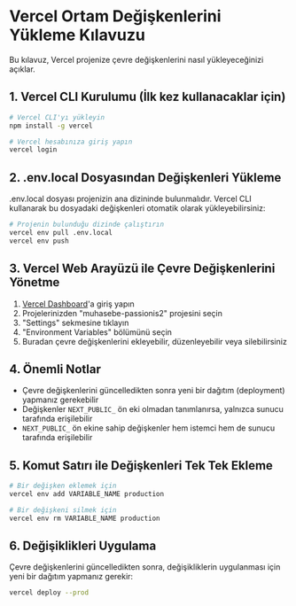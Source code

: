 # Vercel Ortam Değişkenlerini Yükleme Kılavuzu

Bu kılavuz, Vercel projenize çevre değişkenlerini nasıl yükleyeceğinizi açıklar.

## 1. Vercel CLI Kurulumu (İlk kez kullanacaklar için)

```bash
# Vercel CLI'yı yükleyin
npm install -g vercel

# Vercel hesabınıza giriş yapın
vercel login
```

## 2. .env.local Dosyasından Değişkenleri Yükleme

.env.local dosyası projenizin ana dizininde bulunmalıdır. Vercel CLI kullanarak bu dosyadaki değişkenleri otomatik olarak yükleyebilirsiniz:

```bash
# Projenin bulunduğu dizinde çalıştırın
vercel env pull .env.local
vercel env push
```

## 3. Vercel Web Arayüzü ile Çevre Değişkenlerini Yönetme

1. [Vercel Dashboard](https://vercel.com/dashboard)'a giriş yapın
2. Projelerinizden "muhasebe-passionis2" projesini seçin
3. "Settings" sekmesine tıklayın
4. "Environment Variables" bölümünü seçin
5. Buradan çevre değişkenlerini ekleyebilir, düzenleyebilir veya silebilirsiniz

## 4. Önemli Notlar

- Çevre değişkenlerini güncelledikten sonra yeni bir dağıtım (deployment) yapmanız gerekebilir
- Değişkenler `NEXT_PUBLIC_` ön eki olmadan tanımlanırsa, yalnızca sunucu tarafında erişilebilir
- `NEXT_PUBLIC_` ön ekine sahip değişkenler hem istemci hem de sunucu tarafında erişilebilir

## 5. Komut Satırı ile Değişkenleri Tek Tek Ekleme

```bash
# Bir değişken eklemek için
vercel env add VARIABLE_NAME production

# Bir değişkeni silmek için
vercel env rm VARIABLE_NAME production
```

## 6. Değişiklikleri Uygulama

Çevre değişkenlerini güncelledikten sonra, değişikliklerin uygulanması için yeni bir dağıtım yapmanız gerekir:

```bash
vercel deploy --prod
```
